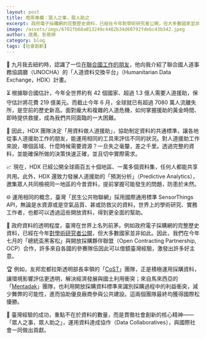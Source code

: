 ```yaml
---
layout: post
title: 商周專欄：眾人之事，眾人助之
excerpt: 政府電子採購網的完整歷史資料，已經在今年對學術研究者公開，但大多數國家並非如此。
image: /assets/imgs/6702fb68a013249c4482b34d60792fdebc43b342.jpeg
author: 唐鳳、彭筱婷
category: blog
tags: [社會創新]
---
```


🗽 九月我去紐約時，認識了一位[在聯合國工作的朋友](https://twitter.com/kelbayar)，他向我介紹了聯合國人道事務協調廳（UNOCHA）的「人道資料交換平台」（Humanitarian Data Exchange，HDX）計畫。

⏳ 根據聯合國估計，今年全世界約有 42 個國家、超過 1.3 億人需要人道援助，保守估計將花費 219 億美元。而截止今年 6 月，全球就已有超過 7080 萬人流離失所，是空前的歷史新高。面對龐大和複雜的人道危機，如何掌握援助的黃金時間、即時提供救援，成為我們共同面臨的一大困難。

🔢 因此，HDX 團隊決定「用資料做人道援助」，協助制定資料的共通標準，讓各地從事人道援助工作的朋友，能運用相同的工具來評估不同的狀況。對人道援助工作來說，哪個區域、什麼時候需要資源？一旦失之毫釐，差之千里。透過完整的資料，並能確保所做的決策快速正確，並且切中實際需求。

📈 現在，HDX 已經公開全球兩百五十個地區、一萬多個資料集，任何人都能共享共用。此外，HDX 還致力發展人道援助的「預測分析」（Predictive Analytics），邀集眾人共同檢視同一地區的今昔資料，提前掌握可能發生的問題，防患於未然。

🌐 運用相同的概念，臺灣「民生公共物聯網」採用國際通用標準 SensorThings API，無論是水資源或是空氣品質、甚或防救災的資料，世界上的學術研究、實務工作者，也都可以透過這些開放資料，得到更全面的幫助。

📒 政府資料的透明程度，臺灣在世界上名列前茅。例如政府電子採購網的完整歷史資料，已經在今年[對學術研究者公開](https://gazette2.nat.gov.tw/EG_FileManager/eguploadpub/eg025179/ch06/type2/gov51/num12/Eg.htm)，但大多數國家並非如此。因此，我們在今年七月的「總統盃黑客松」與開放採購夥伴聯盟（Open Contracting Partnership, OCP）合作，許多來自各國的參賽隊伍因此可以借鏡臺灣經驗，激發出許多好主意。

🏆 例如，友邦宏都拉斯透明部長率領的「[CoST](https://www.open-contracting.org/2019/08/28/build-better-build-right-a-new-tool-for-sustainable-climate-resilient-infrastructure/)」團隊，正是積極運用採購資料，讓環境影響評估更透明，解決經濟發展與國土利用衝突；來自馬來西亞的「[Mentadak](https://www.open-contracting.org/2019/08/23/cartelogy-a-tool-for-fair-competition-and-corruption-free-public-procurement-in-malaysia/)」團隊，也利用開放採購資料標準來識別採購過程中的利益衝突，減少舞弊的可能性，進而協助優良廠商參與公共建設。這兩個團隊最終均獲得國際松優勝。

🚸 臺灣經驗的成功，重點不在於資料的數量，而是貫徹社會創新的核心精神——「眾人之事，眾人助之」，運用資料達成協作（Data Collaboratives），與國際社會一同做出貢獻。
